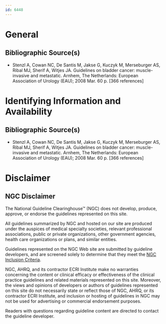 ```yaml
---
id: 6448
---
```


# General

## Bibliographic Source(s)

- Stenzl A, Cowan NC, De Santis M, Jakse G, Kuczyk M, Merseburger AS, Ribal MJ, Sherif A, Witjes JA. Guidelines on bladder cancer: muscle-invasive and metastatic. Arnhem, The Netherlands: European Association of Urology (EAU); 2008 Mar. 60 p. [366 references]

# Identifying Information and Availability

## Bibliographic Source(s)

- Stenzl A, Cowan NC, De Santis M, Jakse G, Kuczyk M, Merseburger AS, Ribal MJ, Sherif A, Witjes JA. Guidelines on bladder cancer: muscle-invasive and metastatic. Arnhem, The Netherlands: European Association of Urology (EAU); 2008 Mar. 60 p. [366 references]

# Disclaimer

## NGC Disclaimer

The National Guideline Clearinghouse™ (NGC) does not develop, produce, approve, or endorse the guidelines represented on this site.

All guidelines summarized by NGC and hosted on our site are produced under the auspices of medical specialty societies, relevant professional associations, public or private organizations, other government agencies, health care organizations or plans, and similar entities.

Guidelines represented on the NGC Web site are submitted by guideline developers, and are screened solely to determine that they meet the [NGC Inclusion Criteria](/help-and-about/summaries/inclusion-criteria).

NGC, AHRQ, and its contractor ECRI Institute make no warranties concerning the content or clinical efficacy or effectiveness of the clinical practice guidelines and related materials represented on this site. Moreover, the views and opinions of developers or authors of guidelines represented on this site do not necessarily state or reflect those of NGC, AHRQ, or its contractor ECRI Institute, and inclusion or hosting of guidelines in NGC may not be used for advertising or commercial endorsement purposes.

Readers with questions regarding guideline content are directed to contact the guideline developer.

